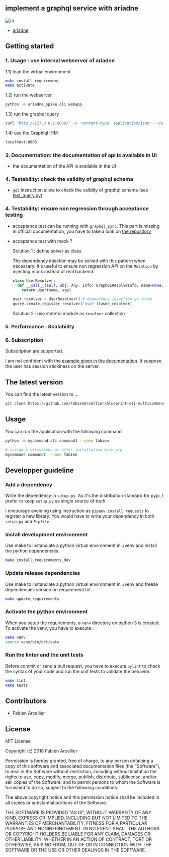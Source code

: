 ## implement a graphql service with ariadne

![ci](https://github.com/FabienArcellier/spike-ariadne/workflows/ci/badge.svg)

* [ariadne](https://ariadnegraphql.org/)

## Getting started

### 1. Usage : use internal webserver of ariadne

1.1) load the virtual environment

```bash
make install_requirement
make activate
```

1.2) run the webserver

```bash
python -m ariadne_spike.cli webapp
```

1.3) run the graphql query

```bash
curl 'http://127.0.0.1:8000/' -H 'content-type: application/json' --data-binary '{"query":"{\n  user(name: \"fabien\") {name,age}}"}'
```

1.4) use the Graphiql IHM

```bash
localhost:8000
```

### 3. Documentation: the documentation of api is available in UI

* the documentation of the API is available in the UI

### 4. Testability: check the validity of graphql schema

* `gql` instruction allow to check the validity of graphql schema (see [test_query.py](ariadne_spike_tests/acceptances/test_query.py))

### 4. Testability: ensure non regression through acceptance testing

* acceptance test can be running with ``graphql_sync``. This part is missing in official documentation, you have to take a look on [the repository](https://github.com/mirumee/ariadne/blob/master/tests/test_graphql.py)
* acceptance test with mock ?

    Solution 1 : define solver as class

    The dependency injection may be solved with this pattern when necessary. It's useful to ensure
    non regression API on the ``Mutation`` by injecting mock instead of real backend.
    
    ```python
    class UserResolver:
      def __call__(self, obj: Any, info: GraphQLResolveInfo, name=None, age=None):
        return User(name, age)

    user_resolver = UserResolver() # dependency injection go there
    query.create_register_resolver('user')(user_resolver)
    ```
    
    Solution 2 : use stateful module as ``resolver`` collection
    
### 5. Performance : Scalability

### 6. Subscription

Subscription are supported.

I am not confident with the [example given in the documentation](https://ariadnegraphql.org/docs/0.4.0/subscriptions). It suppose the user
has session stickiness on the server.

## The latest version

You can find the latest version to ...

```bash
git clone https://github.com/FabienArcellier/blueprint-cli-multicommands-python.git
```

## Usage

You can run the application with the following command

```bash
python -m mycommand.cli command1 --name fabien

# inside a virtualenv or after installation with pip
mycommand command1 --name fabien
```

## Developper guideline

### Add a dependency

Write the dependency in ``setup.py``. As it's the distribution standard for pypi,
I prefer to keep ``setup.py`` as single source of truth.

I encourage avoiding using instruction as ``pipenv install requests`` to register
a new library. You would have to write your dependency in both ``setup.py`` and ``Pipfile``.

### Install development environment

Use make to instanciate a python virtual environment in ./venv and install the
python dependencies.

```bash
make install_requirements_dev
```

### Update release dependencies

Use make to instanciate a python virtual environment in ./venv and freeze
dependencies version on requirement.txt.

```bash
make update_requirements
```

### Activate the python environment

When you setup the requirements, a `venv` directory on python 3 is created.
To activate the venv, you have to execute :

```bash
make venv
source venv/bin/activate
```

### Run the linter and the unit tests

Before commit or send a pull request, you have to execute `pylint` to check the syntax
of your code and run the unit tests to validate the behavior.

```bash
make lint
make tests
```

## Contributors

* Fabien Arcellier

## License

MIT License

Copyright (c) 2018 Fabien Arcellier

Permission is hereby granted, free of charge, to any person obtaining a copy
of this software and associated documentation files (the "Software"), to deal
in the Software without restriction, including without limitation the rights
to use, copy, modify, merge, publish, distribute, sublicense, and/or sell
copies of the Software, and to permit persons to whom the Software is
furnished to do so, subject to the following conditions:

The above copyright notice and this permission notice shall be included in all
copies or substantial portions of the Software.

THE SOFTWARE IS PROVIDED "AS IS", WITHOUT WARRANTY OF ANY KIND, EXPRESS OR
IMPLIED, INCLUDING BUT NOT LIMITED TO THE WARRANTIES OF MERCHANTABILITY,
FITNESS FOR A PARTICULAR PURPOSE AND NONINFRINGEMENT. IN NO EVENT SHALL THE
AUTHORS OR COPYRIGHT HOLDERS BE LIABLE FOR ANY CLAIM, DAMAGES OR OTHER
LIABILITY, WHETHER IN AN ACTION OF CONTRACT, TORT OR OTHERWISE, ARISING FROM,
OUT OF OR IN CONNECTION WITH THE SOFTWARE OR THE USE OR OTHER DEALINGS IN THE
SOFTWARE.

